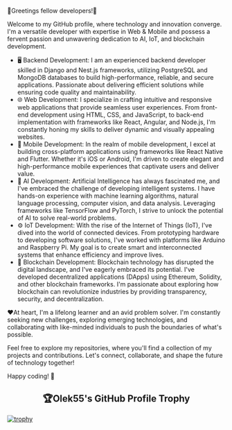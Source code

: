 👋Greetings fellow developers!👋 

Welcome to my GitHub profile, where technology and innovation converge. I'm a versatile developer with expertise in Web & Mobile and possess a fervent passion and unwavering dedication to  AI, IoT, and blockchain development.
 - 🖥️ Backend Development:
I am an experienced backend developer skilled in Django and Nest.js frameworks, utilizing PostgreSQL and MongoDB databases to build high-performance, reliable, and secure applications. Passionate about delivering efficient solutions while ensuring code quality and maintainability.
 - 🌐 Web Development:
I specialize in crafting intuitive and responsive web applications that provide seamless user experiences. From front-end development using HTML, CSS, and JavaScript, to back-end implementation with frameworks like React, Angular, and Node.js, I'm constantly honing my skills to deliver dynamic and visually appealing websites.
 - 📱 Mobile Development:
In the realm of mobile development, I excel at building cross-platform applications using frameworks like React Native and Flutter. Whether it's iOS or Android, I'm driven to create elegant and high-performance mobile experiences that captivate users and deliver value.
 - 🤖 AI Development:
Artificial Intelligence has always fascinated me, and I've embraced the challenge of developing intelligent systems. I have hands-on experience with machine learning algorithms, natural language processing, computer vision, and data analysis. Leveraging frameworks like TensorFlow and PyTorch, I strive to unlock the potential of AI to solve real-world problems.
 - ⚙️ IoT Development:
With the rise of the Internet of Things (IoT), I've dived into the world of connected devices. From prototyping hardware to developing software solutions, I've worked with platforms like Arduino and Raspberry Pi. My goal is to create smart and interconnected systems that enhance efficiency and improve lives.
 - 🔗 Blockchain Development:
Blockchain technology has disrupted the digital landscape, and I've eagerly embraced its potential. I've developed decentralized applications (DApps) using Ethereum, Solidity, and other blockchain frameworks. I'm passionate about exploring how blockchain can revolutionize industries by providing transparency, security, and decentralization.

  ❤At heart, I'm a lifelong learner and an avid problem solver. I'm constantly seeking new challenges, exploring emerging technologies, and collaborating with like-minded individuals to push the boundaries of what's possible.

  Feel free to explore my repositories, where you'll find a collection of my projects and contributions. Let's connect, collaborate, and shape the future of technology together!

Happy coding! 🚀

<p align="center">
  <h2 align="center">🏆Olek55's GitHub Profile Trophy</h2>
</p>

[![trophy](https://github-profile-trophy.vercel.app/?username=ryo-ma&theme=gruvbox&no-frame=true&margin-w=5&margin-h=5)](https://github.com/olek55)

